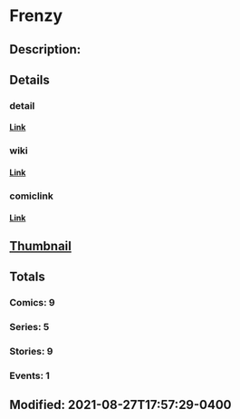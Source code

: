 # Frenzy
## Description: 
## Details
### detail
#### [Link](http://marvel.com/comics/characters/1012478/frenzy?utm_campaign=apiRef&utm_source=225578a89fc76f3d20fbffda5d17a88d)
### wiki
#### [Link](http://marvel.com/universe/Frenzy?utm_campaign=apiRef&utm_source=225578a89fc76f3d20fbffda5d17a88d)
### comiclink
#### [Link](http://marvel.com/comics/characters/1012478/frenzy?utm_campaign=apiRef&utm_source=225578a89fc76f3d20fbffda5d17a88d)
## [Thumbnail](http://i.annihil.us/u/prod/marvel/i/mg/9/b0/526958a4c3cde.jpg)
## Totals
### Comics: 9
### Series: 5
### Stories: 9
### Events: 1
## Modified: 2021-08-27T17:57:29-0400